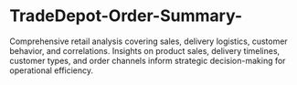 # TradeDepot-Order-Summary-
Comprehensive retail analysis covering sales, delivery logistics, customer behavior, and correlations. Insights on product sales, delivery timelines, customer types, and order channels inform strategic decision-making for operational efficiency.
